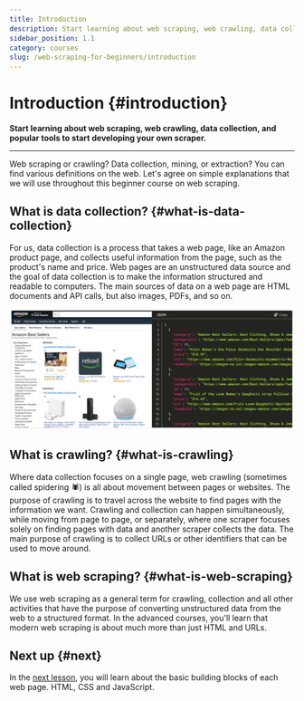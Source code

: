 ```yaml
---
title: Introduction
description: Start learning about web scraping, web crawling, data collection, and popular tools to start developing your own scraper.
sidebar_position: 1.1
category: courses
slug: /web-scraping-for-beginners/introduction
---
```


# Introduction {#introduction}

**Start learning about web scraping, web crawling, data collection, and popular tools to start developing your own scraper.**

---

Web scraping or crawling? Data collection, mining, or extraction? You can find various definitions on the web. Let's agree on simple explanations that we will use throughout this beginner course on web scraping.

## What is data collection? {#what-is-data-collection}

For us, data collection is a process that takes a web page, like an Amazon product page, and collects useful information from the page, such as the product's name and price. Web pages are an unstructured data source and the goal of data collection is to make the information structured and readable to computers. The main sources of data on a web page are HTML documents and API calls, but also images, PDFs, and so on.

![product data collection from Amazon](./images/beginners-data-collection.png)

## What is crawling? {#what-is-crawling}

Where data collection focuses on a single page, web crawling (sometimes called spidering 🕷) is all about movement between pages or websites. The purpose of crawling is to travel across the website to find pages with the information we want. Crawling and collection can happen simultaneously, while moving from page to page, or separately, where one scraper focuses solely on finding pages with data and another scraper collects the data. The main purpose of crawling is to collect URLs or other identifiers that can be used to move around.

<!-- TODO: An illustration of moving between pages -->

## What is web scraping? {#what-is-web-scraping}

We use web scraping as a general term for crawling, collection and all other activities that have the purpose of converting unstructured data from the web to a structured format. In the advanced courses, you'll learn that modern web scraping is about much more than just HTML and URLs.

<!-- TODO: An illustration of moving between pages and collecting data -->

## Next up {#next}

In the [next lesson](./data_collection/index.md), you will learn about the basic building blocks of each web page. HTML, CSS and JavaScript.
